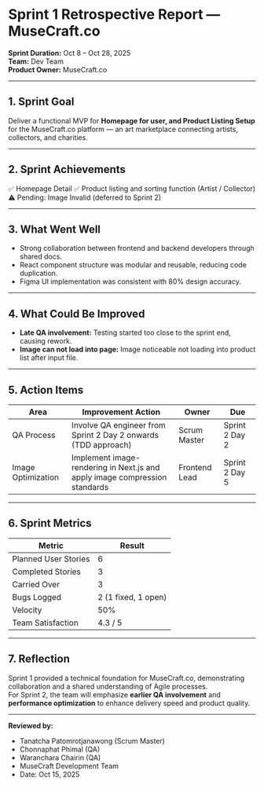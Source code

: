 # Sprint 1 Retrospective Report — MuseCraft.co

**Sprint Duration:** Oct 8 – Oct 28, 2025  
**Team:** Dev Team  
**Product Owner:** MuseCraft.co  

---

## 1. Sprint Goal
Deliver a functional MVP for **Homepage for user, and Product Listing Setup** for the MuseCraft.co platform — an art marketplace connecting artists, collectors, and charities.

---

## 2. Sprint Achievements
✅ Homepage Detail
✅ Product listing and sorting function (Artist / Collector)  
⚠️ Pending: Image Invalid (deferred to Sprint 2)

---

## 3. What Went Well
- Strong collaboration between frontend and backend developers through shared docs.  
- React component structure was modular and reusable, reducing code duplication.  
- Figma UI implementation was consistent with 80% design accuracy.

---



## 4. What Could Be Improved
- **Late QA involvement:** Testing started too close to the sprint end, causing rework.  
- **Image can not load into page:** Image noticeable not loading into product list after input file.  

---

## 5. Action Items 

| Area | Improvement Action | Owner | Due |
|------|---------------------|--------|------|
| QA Process | Involve QA engineer from Sprint 2 Day 2 onwards (TDD approach) | Scrum Master | Sprint 2 Day 2 |
| Image Optimization | Implement image-rendering in Next.js and apply image compression standards | Frontend Lead | Sprint 2 Day 5 |


---

## 6. Sprint Metrics

| Metric | Result |
|---------|--------|
| Planned User Stories | 6 |
| Completed Stories | 3 |
| Carried Over | 3 |
| Bugs Logged | 2 (1 fixed, 1 open) |
| Velocity | 50% |
| Team Satisfaction | 4.3 / 5 |

---

## 7. Reflection
Sprint 1 provided a technical foundation for MuseCraft.co, demonstrating collaboration and a shared understanding of Agile processes.  
For Sprint 2, the team will emphasize **earlier QA involvement** and **performance optimization** to enhance delivery speed and product quality.

---

**Reviewed by:**  
- Tanatcha Patomrotjanawong (Scrum Master)
- Chonnaphat Phimal (QA)
- Waranchara Chairin (QA)
- MuseCraft Development Team  
- Date: Oct 15, 2025
